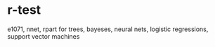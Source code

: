 # r-test
e1071, nnet, rpart for trees, bayeses, neural nets, logistic regressions, support vector machines
